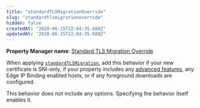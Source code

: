 ```yaml
---
title: "standardTLSMigrationOverride"
slug: "standardtlsmigrationoverride"
hidden: false
createdAt: "2020-06-15T22:04:35.688Z"
updatedAt: "2020-06-15T22:04:35.688Z"
---
```

__Property Manager name__: [Standard TLS Migration Override](https://control.akamai.com/wh/CUSTOMER/AKAMAI/en-US/WEBHELP/property-manager/property-manager-help/csh_lookup.html?id=PM_9077)

When applying [`standardTLSMigration`](#standardtlsmigration), add this behavior if your new certificate is SNI-only, if your property includes any [advanced features](#ro), any Edge IP Binding enabled hosts, or if any foreground downloads are configured.

This behavior does not include any options. Specifying the behavior itself enables it.

</div>

<div class="feature" data-feature="subCustomer" markdown="1">
